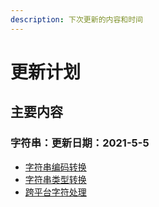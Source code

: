 ```yaml
---
description: 下次更新的内容和时间
---
```


# 更新计划

## 

## 主要内容

### 字符串：更新日期：2021-5-5

* [字符串编码转换](ji-shu-fen-xi/ji-chu-ku/zi-fu-chuan-strings/zi-fu-chuan-bian-ma-zhuan-huan.md)
* [字符串类型转换](ji-shu-fen-xi/ji-chu-ku/zi-fu-chuan-strings/zi-fu-chuan-bian-ma-zhuan-huan.md)
* [跨平台字符处理](ji-shu-fen-xi/ji-chu-ku/zi-fu-chuan-strings/kua-ping-tai-zi-fu-chu-li.md)

